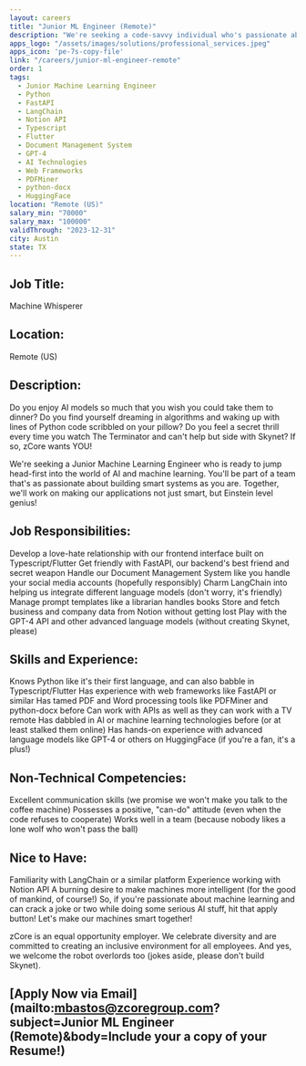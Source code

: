 ```yaml
---
layout: careers
title: "Junior ML Engineer (Remote)"
description: "We're seeking a code-savvy individual who's passionate about Machine Learning, capable of building and maintaining complex systems, familiar with multiple languages and platforms like Python, FastAPI, LangChain, and Notion API."
apps_logo: "/assets/images/solutions/professional_services.jpeg"
apps_icon: 'pe-7s-copy-file'
link: "/careers/junior-ml-engineer-remote"
order: 1
tags: 
  - Junior Machine Learning Engineer
  - Python
  - FastAPI
  - LangChain
  - Notion API
  - Typescript
  - Flutter
  - Document Management System
  - GPT-4
  - AI Technologies
  - Web Frameworks
  - PDFMiner
  - python-docx
  - HuggingFace
location: "Remote (US)"
salary_min: "70000"
salary_max: "100000"
validThrough: "2023-12-31"
city: Austin
state: TX
---
```


## Job Title:

Machine Whisperer

## Location:

Remote (US)

## Description:

Do you enjoy AI models so much that you wish you could take them to dinner? Do you find yourself dreaming in algorithms and waking up with lines of Python code scribbled on your pillow? Do you feel a secret thrill every time you watch The Terminator and can't help but side with Skynet? If so, zCore wants YOU!

We're seeking a Junior Machine Learning Engineer who is ready to jump head-first into the world of AI and machine learning. You'll be part of a team that's as passionate about building smart systems as you are. Together, we'll work on making our applications not just smart, but Einstein level genius!

## Job Responsibilities:

Develop a love-hate relationship with our frontend interface built on Typescript/Flutter
Get friendly with FastAPI, our backend's best friend and secret weapon
Handle our Document Management System like you handle your social media accounts (hopefully responsibly)
Charm LangChain into helping us integrate different language models (don't worry, it's friendly)
Manage prompt templates like a librarian handles books
Store and fetch business and company data from Notion without getting lost
Play with the GPT-4 API and other advanced language models (without creating Skynet, please)
## Skills and Experience:

Knows Python like it's their first language, and can also babble in Typescript/Flutter
Has experience with web frameworks like FastAPI or similar
Has tamed PDF and Word processing tools like PDFMiner and python-docx before
Can work with APIs as well as they can work with a TV remote
Has dabbled in AI or machine learning technologies before (or at least stalked them online)
Has hands-on experience with advanced language models like GPT-4 or others on HuggingFace (if you're a fan, it's a plus!)
## Non-Technical Competencies:

Excellent communication skills (we promise we won't make you talk to the coffee machine)
Possesses a positive, "can-do" attitude (even when the code refuses to cooperate)
Works well in a team (because nobody likes a lone wolf who won't pass the ball)
## Nice to Have:

Familiarity with LangChain or a similar platform
Experience working with Notion API
A burning desire to make machines more intelligent (for the good of mankind, of course!)
So, if you're passionate about machine learning and can crack a joke or two while doing some serious AI stuff, hit that apply button! Let's make our machines smart together!

zCore is an equal opportunity employer. We celebrate diversity and are committed to creating an inclusive environment for all employees. And yes, we welcome the robot overlords too (jokes aside, please don't build Skynet).

## [Apply Now via Email](mailto:mbastos@zcoregroup.com?subject=Junior ML Engineer (Remote)&body=Include your a copy of your Resume!)
